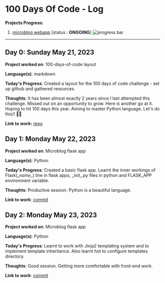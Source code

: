 # 100 Days Of Code - Log

**Projects Progress**:

1. [microblog webapp](https://github.com/RonCollins-MM/microblog) [status : **ONGOING**]
![progress bar](https://geps.dev/progress/9)

---

## Day 0: Sunday May 21, 2023

**Project worked on**: 100-days-of-code layout

**Language(s)**: markdown

**Today's Progress**: Created a layout for the 100 days of code challenge - set up github and gathered resources.

**Thoughts**: It has been almost exactly 2 years since I last attempted this challenge.
Missed out on an opportunity to grow. Here is another go at it.
Hoping to hit 100 days this year. Aiming to master Python language. Let's do this!! 💪🏾

**Link to work:** [repo](https://github.com/RonCollins-MM/100-days-of-code)

## Day 1: Monday May 22, 2023

**Project worked on**: Microblog flask app

**Language(s)**: Python

**Today's Progress**: Created a basic flask app. Learnt the inner workings of
Flask(\__name__) line in flask apps, \__init__.py files in python and FLASK_APP environment variable.

**Thoughts**: Productive session. Python is a beautiful language.

**Link to work**: [commit](https://github.com/RonCollins-MM/microblog/commit/28ff8af631d7c2bbbae45d70bef32d91931ceece)

## Day 2: Monday May 23, 2023

**Project worked on**: Microblog flask app

**Language(s)**: Python

**Today's Progress**: Learnt to work with Jinja2 templating system and to implement
template inheritance. Also learnt hot to configure templates directory.

**Thoughts**: Good session. Getting more comfortable with front-end work.

**Link to work**: [commit](https://github.com/RonCollins-MM/microblog/commit/b774a6af241f6043db4c2bc3764f4426cb5e8a99)
